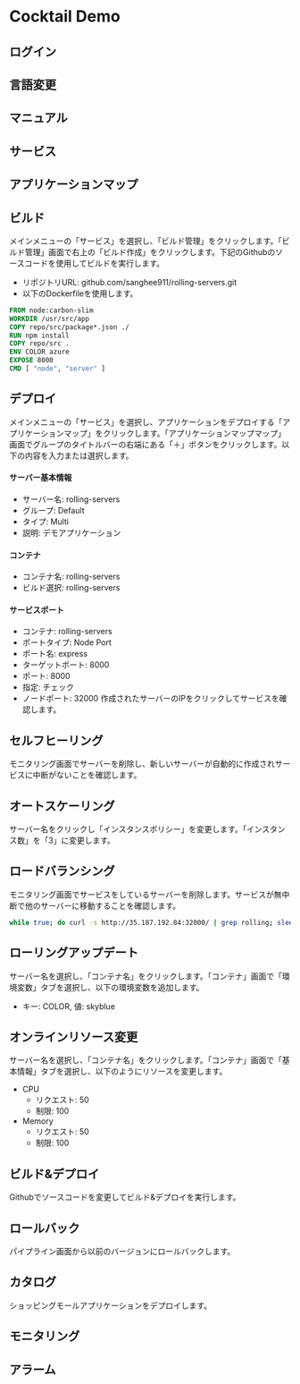 # Cocktail Demo
## ログイン
## 言語変更
## マニュアル
## サービス
## アプリケーションマップ
## ビルド
メインメニューの「サービス」を選択し、「ビルド管理」をクリックします。「ビルド管理」画面で右上の「ビルド作成」をクリックします。下記のGithubのソースコードを使用してビルドを実行します。
- リポジトリURL: github.com/sanghee911/rolling-servers.git
- 以下のDockerfileを使用します。
```dockerfile
FROM node:carbon-slim
WORKDIR /usr/src/app
COPY repo/src/package*.json ./
RUN npm install
COPY repo/src .
ENV COLOR azure
EXPOSE 8000
CMD [ "node", "server" ]
```
## デプロイ
メインメニューの「サービス」を選択し、アプリケーションをデプロイする「アプリケーションマップ」をクリックします。「アプリケーションマップマップ」画面でグループのタイトルバーの右端にある「＋」ボタンをクリックします。以下の内容を入力または選択します。
#### サーバー基本情報
- サーバー名: rolling-servers
- グループ: Default
- タイプ: Multi
- 説明: デモアプリケーション
#### コンテナ
- コンテナ名: rolling-servers
- ビルド選択: rolling-servers
#### サービスポート
- コンテナ: rolling-servers
- ポートタイプ: Node Port
- ポート名: express
- ターゲットポート: 8000
- ポート: 8000
- 指定: チェック
- ノードポート: 32000
作成されたサーバーのIPをクリックしてサービスを確認します。
## セルフヒーリング
モニタリング画面でサーバーを削除し、新しいサーバーが自動的に作成されサービスに中断がないことを確認します。
## オートスケーリング
サーバー名をクリックし「インスタンスポリシー」を変更します。「インスタンス数」を「3」に変更します。
## ロードバランシング
モニタリング画面でサービスをしているサーバーを削除します。サービスが無中断で他のサーバーに移動することを確認します。
```bash
while true; do curl -s http://35.187.192.84:32000/ | grep rolling; sleep 1; done
```
## ローリングアップデート
サーバー名を選択し、「コンテナ名」をクリックします。「コンテナ」画面で「環境変数」タブを選択し、以下の環境変数を追加します。
- キー: COLOR, 値: skyblue
## オンラインリソース変更
サーバー名を選択し、「コンテナ名」をクリックします。「コンテナ」画面で「基本情報」タブを選択し、以下のようにリソースを変更します。
- CPU
  - リクエスト: 50
  - 制限: 100
- Memory
  - リクエスト: 50
  - 制限: 100
## ビルド&デプロイ
Githubでソースコードを変更してビルド&デプロイを実行します。
## ロールバック
パイプライン画面から以前のバージョンにロールバックします。
## カタログ
ショッピングモールアプリケーションをデプロイします。
## モニタリング
## アラーム
